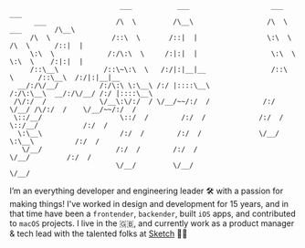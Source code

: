```
                           ___           ___                    ___                       ___     
      ___                 /\  \         /\__\                  /\  \          ___        /\__\    
     /\  \               /::\  \       /::|  |                 \:\  \        /\  \      /::|  |   
     \:\  \             /:/\:\  \     /:|:|  |                  \:\  \       \:\  \    /:|:|  |   
     /::\__\           /::\~\:\  \   /:/|:|__|__                /::\  \      /::\__\  /:/|:|__|__ 
  __/:/\/__/          /:/\:\ \:\__\ /:/ |::::\__\              /:/\:\__\  __/:/\/__/ /:/ |::::\__\
 /\/:/  /             \/__\:\/:/  / \/__/~~/:/  /             /:/  \/__/ /\/:/  /    \/__/~~/:/  /
 \::/__/                   \::/  /        /:/  /             /:/  /      \::/__/           /:/  / 
  \:\__\                   /:/  /        /:/  /              \/__/        \:\__\          /:/  /  
   \/__/                  /:/  /        /:/  /                             \/__/         /:/  /   
                          \/__/         \/__/                                            \/__/    

```


I’m an everything developer and engineering leader 🛠️ with a passion for making things! I've worked in design and development for 15 years, and in that time have been a `frontender`, `backender`, built `iOS` apps, and contributed to `macOS` projects. I live in the 🇬🇧, and currently work as a product manager & tech lead with the talented folks at [Sketch](https://github.com/sketch-hq/) 💎✨
